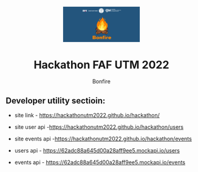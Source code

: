 <p align="center">
  <img src="GitLogo.png" style="hight: 40%; width:40%">
</p>

<h1 align="center">Hackathon FAF UTM 2022</h1>
<p align="center">Bonfire</p>


##  Developer utility sectioin:
- site link - https://hackathonutm2022.github.io/hackathon/
- site user api -https://hackathonutm2022.github.io/hackathon/users
- site events api -https://hackathonutm2022.github.io/hackathon/events

- users api    - https://62adc88a645d00a28aff9ee5.mockapi.io/users
- events api   - https://62adc88a645d00a28aff9ee5.mockapi.io/events



